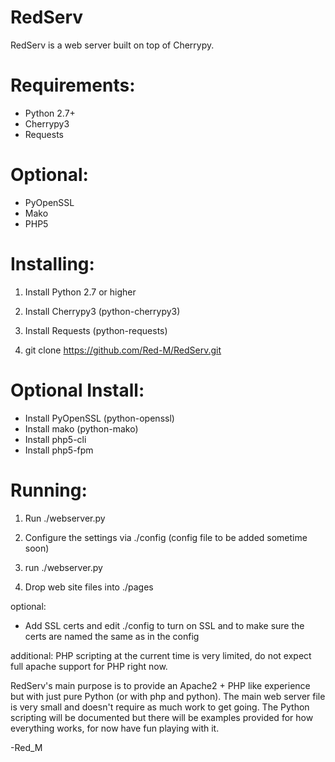 RedServ
=======

RedServ is a web server built on top of Cherrypy.

Requirements:
=============
- Python 2.7+
- Cherrypy3
- Requests

Optional:
=========
- PyOpenSSL
- Mako
- PHP5

Installing:
==========
1. Install Python 2.7 or higher

2. Install Cherrypy3 (python-cherrypy3)

3. Install Requests (python-requests)

4. git clone https://github.com/Red-M/RedServ.git

Optional Install:
=================
- Install PyOpenSSL (python-openssl)
- Install mako (python-mako)
- Install php5-cli
- Install php5-fpm

Running:
========
1. Run ./webserver.py

2. Configure the settings via ./config (config file to be added sometime soon)

3. run ./webserver.py

4. Drop web site files into ./pages

optional:
- Add SSL certs and edit ./config to turn on SSL and to make sure the certs are named the same as in the config

additional:
PHP scripting at the current time is very limited, do not expect full apache support for PHP right now.

RedServ's main purpose is to provide an Apache2 + PHP like experience but with just pure Python (or with php and python).
The main web server file is very small and doesn't require as much work to get going.
The Python scripting will be documented but there will be examples provided for how everything works, for now have fun playing with it.

-Red_M
